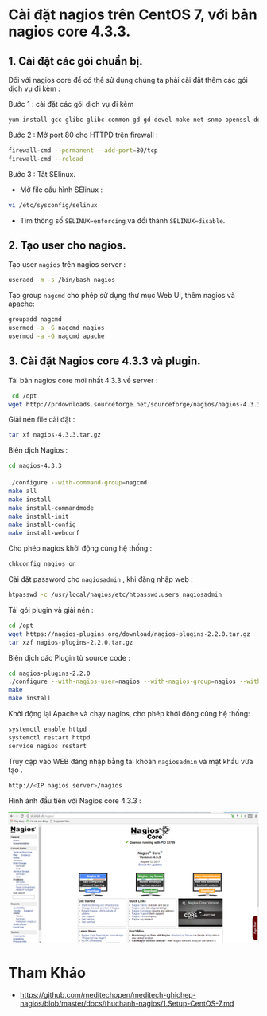 # Cài đặt nagios trên CentOS 7, với bản nagios core 4.3.3.

## 1. Cài đặt các gói chuẩn bị.

Đối với nagios core để có thể sử dụng chúng ta phải cài đặt thêm các gói dịch vụ đi kèm :

Bước 1 : cài đặt các gói dịch vụ đi kèm

```sh
yum install gcc glibc glibc-common gd gd-devel make net-snmp openssl-devel xinetd unzip httpd php php-fpm curl wget -y
```

Bước 2 : Mở port 80 cho HTTPD trên firewall :

```sh
firewall-cmd --permanent --add-port=80/tcp
firewall-cmd --reload
```

Bước 3 : Tắt SElinux.

- Mở file cấu hình SElinux :

```sh
vi /etc/sysconfig/selinux
```

- Tìm thông số `SELINUX=enforcing` và đổi thành `SELINUX=disable`.

## 2. Tạo user cho nagios.

Tạo user `nagios` trên nagios server :

```sh
useradd -m -s /bin/bash nagios
```

Tạo group `nagcmd` cho phép sử dụng thư mục Web UI, thêm nagios và apache:

```sh
groupadd nagcmd
usermod -a -G nagcmd nagios
usermod -a -G nagcmd apache

```

## 3. Cài đặt Nagios core 4.3.3 và plugin.

Tải bản nagios core mới nhất 4.3.3 về server :

```sh
 cd /opt
wget http://prdownloads.sourceforge.net/sourceforge/nagios/nagios-4.3.3.tar.gz
```

Giải nén file cài đặt :

```sh
tar xf nagios-4.3.3.tar.gz
```

Biên dịch Nagios :

```sh
cd nagios-4.3.3

./configure --with-command-group=nagcmd 
make all
make install
make install-commandmode
make install-init
make install-config
make install-webconf
```

Cho phép nagios khởi động cùng hệ thống :

```sh
chkconfig nagios on
```

Cài đặt password cho `nagiosadmin` , khi đăng nhập web :

```sh
htpasswd -c /usr/local/nagios/etc/htpasswd.users nagiosadmin
```

Tải gói plugin và  giải nén :

```sh
cd /opt
wget https://nagios-plugins.org/download/nagios-plugins-2.2.0.tar.gz
tar xzf nagios-plugins-2.2.0.tar.gz
```

Biên dịch các Plugin từ source code :

```sh
cd nagios-plugins-2.2.0
./configure --with-nagios-user=nagios --with-nagios-group=nagios --with-openssl
make
make install
```

Khởi động lại Apache và chạy nagios, cho phép khởi động cùng hệ thống:

```sh
systemctl enable httpd
systemctl restart httpd
service nagios restart
```

Truy cập vào WEB đăng nhập bằng tài khoản `nagiosadmin` và mật khẩu vừa tạo .

```sh
http://<IP nagios server>/nagios
```

Hình ảnh đầu tiên với Nagios core 4.3.3 :

![nagioscore](/docs/prepare/images/nagioscore.png)

# Tham Khảo

- https://github.com/meditechopen/meditech-ghichep-nagios/blob/master/docs/thuchanh-nagios/1.Setup-CentOS-7.md